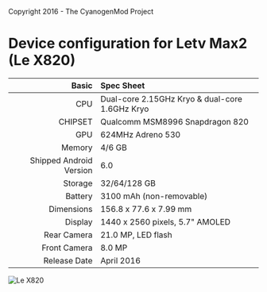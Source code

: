 Copyright 2016 - The CyanogenMod Project

Device configuration for Letv Max2 (Le X820)
=====================================

Basic   | Spec Sheet
-------:|:-------------------------
CPU     | Dual-core 2.15GHz Kryo & dual-core 1.6GHz Kryo
CHIPSET | Qualcomm MSM8996 Snapdragon 820
GPU     | 624MHz Adreno 530
Memory  | 4/6 GB
Shipped Android Version | 6.0
Storage | 32/64/128 GB
Battery | 3100 mAh (non-removable)
Dimensions | 156.8 x 77.6 x 7.99 mm
Display | 1440 x 2560 pixels, 5.7" AMOLED
Rear Camera  | 21.0 MP, LED flash
Front Camera | 8.0 MP
Release Date | April 2016

![Le X820](http://img2.hdletv.com/file/20160905/default/12511498927079974 "Le X829")
